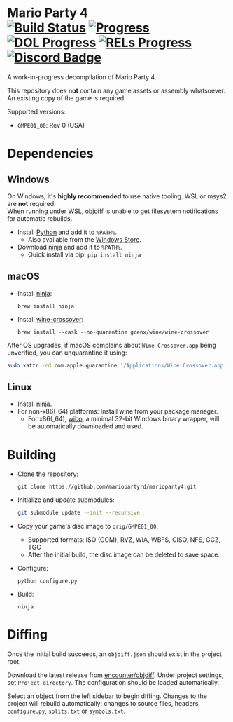 Mario Party 4  
[![Build Status]][actions] [![Progress]][progress site] [![DOL Progress]][progress site] [![RELs Progress]][progress site] [![Discord Badge]][discord]
=============

[Build Status]: https://github.com/mariopartyrd/marioparty4/actions/workflows/build.yml/badge.svg
[actions]: https://github.com/mariopartyrd/marioparty4/actions/workflows/build.yml
[Progress]: https://decomp.dev/mariopartyrd/marioparty4.svg?mode=shield&measure=code&label=Code&category=all
[DOL Progress]: https://decomp.dev/mariopartyrd/marioparty4.svg?mode=shield&measure=code&label=DOL&category=dol
[RELs Progress]: https://decomp.dev/mariopartyrd/marioparty4.svg?mode=shield&measure=code&label=RELs&category=modules
[progress site]: https://decomp.dev/mariopartyrd/marioparty4
[Discord Badge]: https://img.shields.io/discord/994839212618690590?color=%237289DA&logo=discord&logoColor=%23FFFFFF
[discord]: https://discord.gg/T4faGveujK

A work-in-progress decompilation of Mario Party 4.

This repository does **not** contain any game assets or assembly whatsoever. An existing copy of the game is required.

Supported versions:

- `GMPE01_00`: Rev 0 (USA)

Dependencies
============

Windows
--------

On Windows, it's **highly recommended** to use native tooling. WSL or msys2 are **not** required.  
When running under WSL, [objdiff](#diffing) is unable to get filesystem notifications for automatic rebuilds.

- Install [Python](https://www.python.org/downloads/) and add it to `%PATH%`.
  - Also available from the [Windows Store](https://apps.microsoft.com/store/detail/python-311/9NRWMJP3717K).
- Download [ninja](https://github.com/ninja-build/ninja/releases) and add it to `%PATH%`.
  - Quick install via pip: `pip install ninja`

macOS
------
- Install [ninja](https://github.com/ninja-build/ninja/wiki/Pre-built-Ninja-packages):
  ```
  brew install ninja
  ```
- Install [wine-crossover](https://github.com/Gcenx/homebrew-wine):
  ```
  brew install --cask --no-quarantine gcenx/wine/wine-crossover
  ```

After OS upgrades, if macOS complains about `Wine Crossover.app` being unverified, you can unquarantine it using:
```sh
sudo xattr -rd com.apple.quarantine '/Applications/Wine Crossover.app'
```

Linux
------
- Install [ninja](https://github.com/ninja-build/ninja/wiki/Pre-built-Ninja-packages).
- For non-x86(_64) platforms: Install wine from your package manager.
  - For x86(_64), [wibo](https://github.com/decompals/wibo), a minimal 32-bit Windows binary wrapper, will be automatically downloaded and used.

Building
========

- Clone the repository:
  ```
  git clone https://github.com/mariopartyrd/marioparty4.git
  ```

- Initialize and update submodules:

  ```sh
  git submodule update --init --recursive
  ```

- Copy your game's disc image to `orig/GMPE01_00`.
  - Supported formats: ISO (GCM), RVZ, WIA, WBFS, CISO, NFS, GCZ, TGC
  - After the initial build, the disc image can be deleted to save space.

- Configure:
  ```
  python configure.py
  ```

- Build:
  ```
  ninja
  ```

Diffing
=======

Once the initial build succeeds, an `objdiff.json` should exist in the project root. 

Download the latest release from [encounter/objdiff](https://github.com/encounter/objdiff). Under project settings, set `Project directory`. The configuration should be loaded automatically. 

Select an object from the left sidebar to begin diffing. Changes to the project will rebuild automatically: changes to source files, headers, `configure.py`, `splits.txt` or `symbols.txt`.
